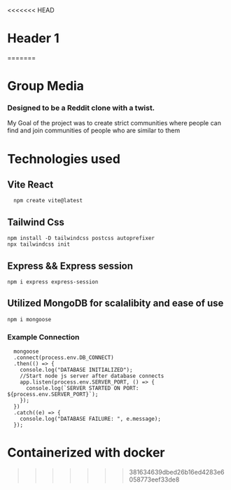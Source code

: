 <<<<<<< HEAD
# Header 1
    
=======
# Group Media
### Designed to be a Reddit clone with a twist.
My Goal of the project was to create strict communities where people can find and join communities of people who are similar to them

# Technologies used

## Vite React
```
  npm create vite@latest
```

## Tailwind Css
```
npm install -D tailwindcss postcss autoprefixer
npx tailwindcss init

```

## Express && Express session
```
npm i express express-session
```
## Utilized MongoDB for scalalibity and ease of use
```
npm i mongoose
```
### Example Connection
```
  mongoose
  .connect(process.env.DB_CONNECT)
  .then(() => {
    console.log("DATABASE INITIALIZED");
    //Start node js server after database connects
    app.listen(process.env.SERVER_PORT, () => {
      console.log(`SERVER STARTED ON PORT: ${process.env.SERVER_PORT}`);
    });
  })
  .catch((e) => {
    console.log("DATABASE FAILURE: ", e.message);
  });
```
# Containerized with docker

>>>>>>> 381634639dbed26b16ed4283e6058773eef33de8
